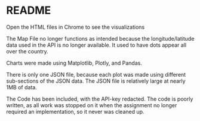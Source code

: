 # README

Open the HTML files in Chrome to see the visualizations

The Map File no longer functions as intended because the longitude/latitude data used in the API is no longer available.
It used to have dots appear all over the country.

Charts were made using Matplotlib, Plotly, and Pandas.

There is only one JSON file, because each plot was made using different sub-sections of the JSON data. The JSON file is relatively large at nearly 1MB of data.

The Code has been included, with the API-key redacted. The code is poorly written, as all work was stopped on it when the assignment no longer required an implementation, so it never was cleaned up.
